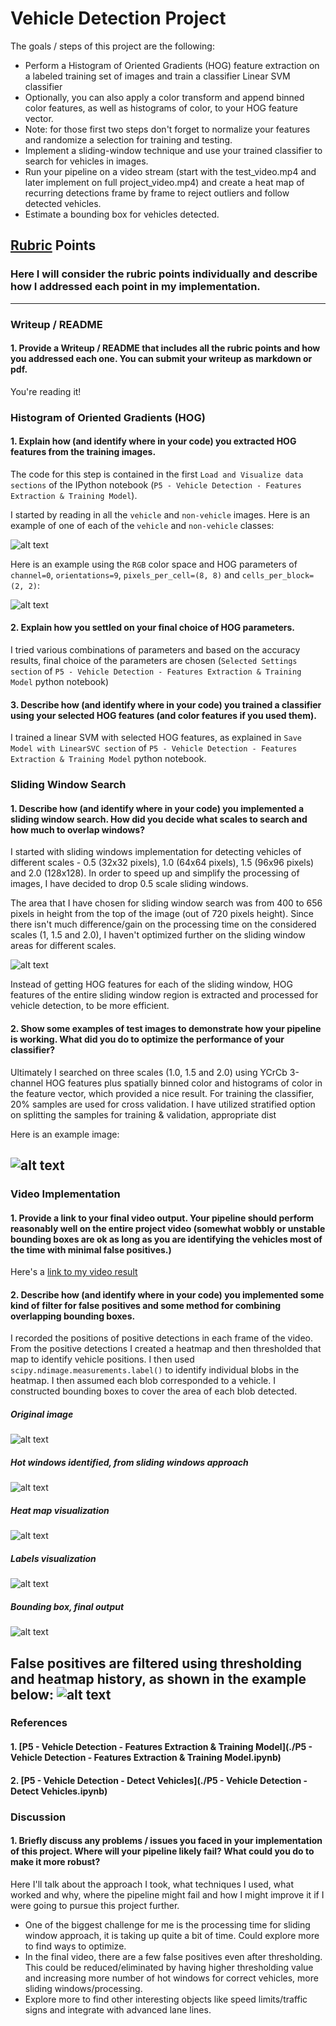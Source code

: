 
# **Vehicle Detection Project**

The goals / steps of this project are the following:

* Perform a Histogram of Oriented Gradients (HOG) feature extraction on a labeled training set of images and train a classifier Linear SVM classifier
* Optionally, you can also apply a color transform and append binned color features, as well as histograms of color, to your HOG feature vector. 
* Note: for those first two steps don't forget to normalize your features and randomize a selection for training and testing.
* Implement a sliding-window technique and use your trained classifier to search for vehicles in images.
* Run your pipeline on a video stream (start with the test_video.mp4 and later implement on full project_video.mp4) and create a heat map of recurring detections frame by frame to reject outliers and follow detected vehicles.
* Estimate a bounding box for vehicles detected.

[//]: # (Image References)
[image1]: ./output/car_not_car.png "Sample data"
[image2]: ./output/HOG_example.png "HOG visualization"
[image3]: ./output/sliding_windows1.png "Sliding window"
[image4]: ./test_images/test6.jpg "Original image"
[image5]: ./output/test6_hotwindows.jpg "Hot windows"
[image6]: ./output/test6_heatmap.jpg "Heatmap visualization"
[image7]: ./output/test6_labels.jpg "Labels visualization"
[image8]: ./output/test6_final.jpg "Final output"
[image9]: ./output/false_positive.png "False positives elimination"
[image10]: ./output/process_success.png "Vehicle identification"
[video1]: ./output/project_video_out.mp4

## [Rubric](https://review.udacity.com/#!/rubrics/513/view) Points
### Here I will consider the rubric points individually and describe how I addressed each point in my implementation.  

---
### Writeup / README

#### 1. Provide a Writeup / README that includes all the rubric points and how you addressed each one.  You can submit your writeup as markdown or pdf. 

You're reading it!

### Histogram of Oriented Gradients (HOG)

#### 1. Explain how (and identify where in your code) you extracted HOG features from the training images.

The code for this step is contained in the first `Load and Visualize data sections` of the IPython notebook (`P5 - Vehicle Detection - Features Extraction & Training Model`).

I started by reading in all the `vehicle` and `non-vehicle` images.  Here is an example of one of each of the `vehicle` and `non-vehicle` classes:

![alt text][image1]

Here is an example using the `RGB` color space and HOG parameters of `channel=0`, `orientations=9`, `pixels_per_cell=(8, 8)` and `cells_per_block=(2, 2)`:

![alt text][image2]

#### 2. Explain how you settled on your final choice of HOG parameters.

I tried various combinations of parameters and based on the accuracy results, final choice of the parameters are chosen (`Selected Settings section` of `P5 - Vehicle Detection - Features Extraction & Training Model` python notebook)

#### 3. Describe how (and identify where in your code) you trained a classifier using your selected HOG features (and color features if you used them).

I trained a linear SVM with selected HOG features, as explained in `Save Model with LinearSVC section` of `P5 - Vehicle Detection - Features Extraction & Training Model` python notebook.

### Sliding Window Search

#### 1. Describe how (and identify where in your code) you implemented a sliding window search.  How did you decide what scales to search and how much to overlap windows?

I started with sliding windows implementation for detecting vehicles of different scales - 0.5 (32x32 pixels), 1.0 (64x64 pixels), 1.5 (96x96 pixels) and 2.0 (128x128). In order to speed up and simplify the processing of images, I have decided to drop 0.5 scale sliding windows.

The area that I have chosen for sliding window search was from 400 to 656 pixels in height from the top of the image (out of 720 pixels height). Since there isn't much difference/gain on the processing time on the considered scales (1, 1.5 and 2.0), I haven't optimized further on the sliding window areas for different scales.

![alt text][image3]

Instead of getting HOG features for each of the sliding window, HOG features of the entire sliding window region is extracted and processed for vehicle detection, to be more efficient.

#### 2. Show some examples of test images to demonstrate how your pipeline is working.  What did you do to optimize the performance of your classifier?

Ultimately I searched on three scales (1.0, 1.5 and 2.0) using YCrCb 3-channel HOG features plus spatially binned color and histograms of color in the feature vector, which provided a nice result. For training the classifier, 20% samples are used for cross validation. I have utilized stratified option on splitting the samples for training & validation, appropriate dist

Here is an example image:

![alt text][image10]
---

### Video Implementation

#### 1. Provide a link to your final video output.  Your pipeline should perform reasonably well on the entire project video (somewhat wobbly or unstable bounding boxes are ok as long as you are identifying the vehicles most of the time with minimal false positives.)
Here's a [link to my video result](./output/project_video_out.mp4)

#### 2. Describe how (and identify where in your code) you implemented some kind of filter for false positives and some method for combining overlapping bounding boxes.

I recorded the positions of positive detections in each frame of the video.  From the positive detections I created a heatmap and then thresholded that map to identify vehicle positions.  I then used `scipy.ndimage.measurements.label()` to identify individual blobs in the heatmap.  I then assumed each blob corresponded to a vehicle.  I constructed bounding boxes to cover the area of each blob detected.  

##### Original image
![alt text][image4]
##### Hot windows identified, from sliding windows approach
![alt text][image5]
##### Heat map visualization
![alt text][image6]
##### Labels visualization
![alt text][image7]
##### Bounding box, final output
![alt text][image8]

False positives are filtered using thresholding and heatmap history, as shown in the example below:
![alt text][image9]
---

### References

#### 1. [P5 - Vehicle Detection - Features Extraction & Training Model](./P5 - Vehicle Detection - Features Extraction & Training Model.ipynb)
#### 2. [P5 - Vehicle Detection - Detect Vehicles](./P5 - Vehicle Detection - Detect Vehicles.ipynb)

### Discussion

#### 1. Briefly discuss any problems / issues you faced in your implementation of this project.  Where will your pipeline likely fail?  What could you do to make it more robust?

Here I'll talk about the approach I took, what techniques I used, what worked and why, where the pipeline might fail and how I might improve it if I were going to pursue this project further.

* One of the biggest challenge for me is the processing time for sliding window approach, it is taking up quite a bit of time. Could explore more to find ways to optimize.
* In the final video, there are a few false positives even after thresholding. This could be reduced/eliminated by having higher thresholding value and increasing more number of hot windows for correct vehicles, more sliding windows/processing.
* Explore more to find other interesting objects like speed limits/traffic signs and integrate with advanced lane lines.
